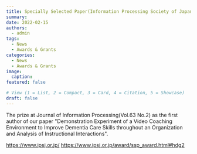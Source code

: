 ```yaml
---
title: Specially Selected Paper(Information Processing Society of Japan)
summary:  
date: 2022-02-15
authors:
  - admin
tags:
  - News
  - Awards & Grants
categories:
  - News
  - Awards & Grants
image:
  caption: 
featured: false

# View (1 = List, 2 = Compact, 3 = Card, 4 = Citation, 5 = Showcase)
draft: false
---
```


The prize at Journal of Information Processing(Vol.63 No.2) as the first author of our paper "Demonstration Experiment of a Video Coaching Environment to Improve Dementia Care Skills throughout an Organization and Analysis of Instructional Interactions".

https://www.ipsj.or.jp/
https://www.ipsj.or.jp/award/ssp_award.html#hdg2